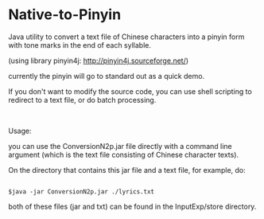 # Native-to-Pinyin

Java utility to convert a text file of Chinese characters into a pinyin form with tone marks in the end of each syllable. 

(using library pinyin4j:   http://pinyin4j.sourceforge.net/)

currently the pinyin will go to standard out as a quick demo.

If you don't want to modify the source code, you can use shell scripting to redirect to a text file, or do batch processing.

<br>

Usage: 

you can use the ConversionN2p.jar file directly with a command line argument (which is the text file consisting of Chinese character texts).

On the directory that contains this jar file and a text file, for example, do:
```

$java -jar ConversionN2p.jar ./lyrics.txt
```
both of these files (jar and txt) can be found in the InputExp/store directory.
